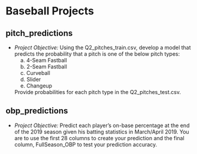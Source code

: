 # Baseball Projects

## **pitch_predictions**
- *Project Objective:* Using the Q2_pitches_train.csv, develop a model that predicts the probability that a pitch is one of the below pitch types:\
&nbsp;&nbsp;&nbsp;&nbsp;a. 4-Seam Fastball\
&nbsp;&nbsp;&nbsp;&nbsp;b. 2-Seam Fastball\
&nbsp;&nbsp;&nbsp;&nbsp;c. Curveball\
&nbsp;&nbsp;&nbsp;&nbsp;d. Slider\
&nbsp;&nbsp;&nbsp;&nbsp;e. Changeup\
Provide probabilities for each pitch type in the Q2_pitches_test.csv.

## **obp_predictions**
- *Project Objective:* Predict each player’s on-base percentage at the end of the 2019 season given his batting statistics in
March/April 2019. You are to use the first 28 columns to create your prediction and the final column,
FullSeason_OBP to test your prediction accuracy.
